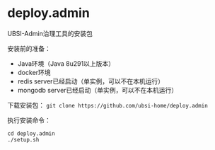 # deploy.admin
UBSI-Admin治理工具的安装包

安装前的准备：
- Java环境（Java 8u291以上版本）
- docker环境
- redis server已经启动（单实例，可以不在本机运行）
- mongodb server已经启动（单实例，可以不在本机运行）

下载安装包：
  `git clone https://github.com/ubsi-home/deploy.admin`

执行安装命令：
  ```
  cd deploy.admin
  ./setup.sh
  ```

